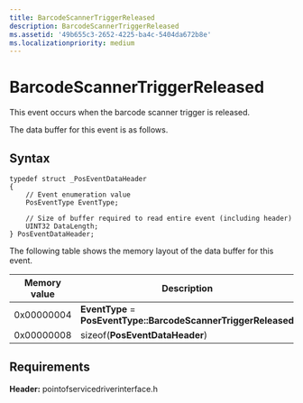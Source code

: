 ```yaml
---
title: BarcodeScannerTriggerReleased
description: BarcodeScannerTriggerReleased
ms.assetid: '49b655c3-2652-4225-ba4c-5404da672b8e'
ms.localizationpriority: medium
---
```


# BarcodeScannerTriggerReleased


This event occurs when the barcode scanner trigger is released.

The data buffer for this event is as follows.

Syntax
------

``` syntax
typedef struct _PosEventDataHeader
{
    // Event enumeration value
    PosEventType EventType;

    // Size of buffer required to read entire event (including header)
    UINT32 DataLength;
} PosEventDataHeader;
```

The following table shows the memory layout of the data buffer for this event.

| Memory value          | Description                                                                |
|-----------------------|----------------------------------------------------------------------------|
| 0x00000004 | **EventType** = **PosEventType::BarcodeScannerTriggerReleased** |
| 0x00000008 | sizeof(**PosEventDataHeader**)                                  |



Requirements
------------

**Header:** pointofservicedriverinterface.h










